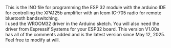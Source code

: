 This is the INO file for programming the ESP 32 module with the arduino IDE for controlling the XPA125b amplifier with an Icom IC-705 radio for remote bluetooth bandswitching.  
I used the WROOM32 driver in the Arduino sketch.
You will also need the driver from Espressif Systems for your ESP32 board.
This version V1.00a has all of the comments added and is the latest version since May 12, 2025.  Feel free to modify at will.
